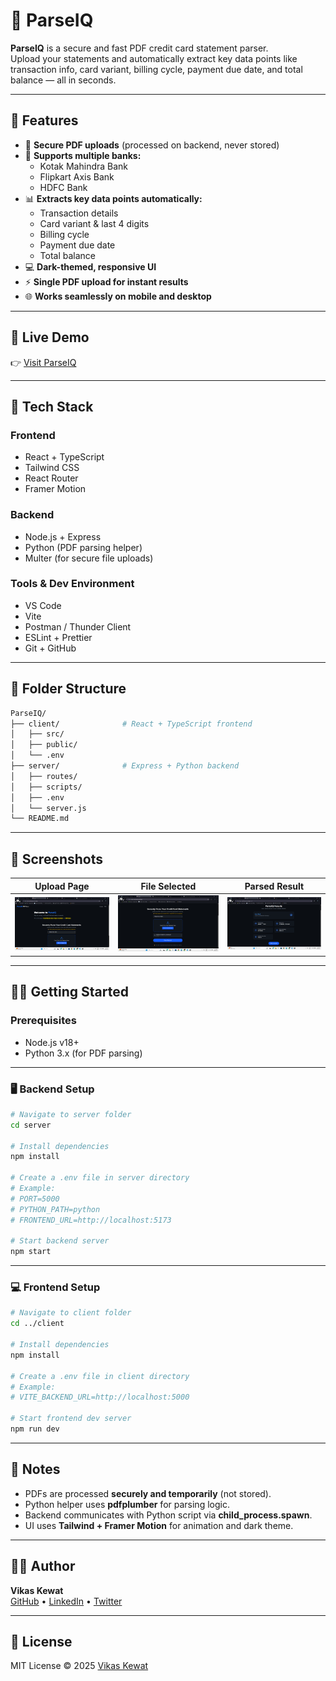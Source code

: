 # 📄 ParseIQ

**ParseIQ** is a secure and fast PDF credit card statement parser.  
Upload your statements and automatically extract key data points like transaction info, card variant, billing cycle, payment due date, and total balance — all in seconds.

---

## 🌟 Features

- 🔐 **Secure PDF uploads** (processed on backend, never stored)  
- 🧾 **Supports multiple banks:**
  - Kotak Mahindra Bank  
  - Flipkart Axis Bank  
  - HDFC Bank  
- 📊 **Extracts key data points automatically:**
  - Transaction details  
  - Card variant & last 4 digits  
  - Billing cycle  
  - Payment due date  
  - Total balance  
- 💻 **Dark-themed, responsive UI**  
- ⚡ **Single PDF upload for instant results**  
- 🌐 **Works seamlessly on mobile and desktop**

---

## 🚀 Live Demo  

👉 [Visit ParseIQ](https://sure-card-parser.vercel.app/)

---

## 🧰 Tech Stack

### Frontend
- React + TypeScript  
- Tailwind CSS  
- React Router  
- Framer Motion  

### Backend
- Node.js + Express  
- Python (PDF parsing helper)  
- Multer (for secure file uploads)

### Tools & Dev Environment
- VS Code  
- Vite  
- Postman / Thunder Client  
- ESLint + Prettier  
- Git + GitHub  

---

## 📁 Folder Structure

```bash
ParseIQ/
├── client/              # React + TypeScript frontend
│   ├── src/
│   ├── public/
│   └── .env
├── server/              # Express + Python backend
│   ├── routes/
│   ├── scripts/
│   ├── .env
│   └── server.js
└── README.md
```

---

## 📸 Screenshots

| Upload Page | File Selected | Parsed Result |
|--------------|---------------|---------------|
| ![Upload](https://github.com/codesbyvikas/sure-card-parser/blob/main/client/src/assets/screenshots/1.png?raw=true) | ![File Selected](https://github.com/codesbyvikas/sure-card-parser/blob/main/client/src/assets/screenshots/2.png?raw=true) | ![Result](https://github.com/codesbyvikas/sure-card-parser/blob/main/client/src/assets/screenshots/3.png?raw=true) |

---

## 🧑‍💻 Getting Started

### Prerequisites
- Node.js v18+  
- Python 3.x (for PDF parsing)

---

### 🖥️ Backend Setup

```bash
# Navigate to server folder
cd server

# Install dependencies
npm install

# Create a .env file in server directory
# Example:
# PORT=5000
# PYTHON_PATH=python
# FRONTEND_URL=http://localhost:5173

# Start backend server
npm start
```

---

### 💻 Frontend Setup

```bash
# Navigate to client folder
cd ../client

# Install dependencies
npm install

# Create a .env file in client directory
# Example:
# VITE_BACKEND_URL=http://localhost:5000

# Start frontend dev server
npm run dev
```

---

## 🧠 Notes

- PDFs are processed **securely and temporarily** (not stored).  
- Python helper uses **pdfplumber** for parsing logic.  
- Backend communicates with Python script via **child_process.spawn**.  
- UI uses **Tailwind + Framer Motion** for animation and dark theme.

---

## 👨‍💻 Author

**Vikas Kewat**  
[GitHub](https://github.com/codesbyvikas) • [LinkedIn](https://www.linkedin.com/in/codesbyvikas) • [Twitter](https://twitter.com/codesbyvikas)

---

## 🪪 License

MIT License © 2025 [Vikas Kewat](https://github.com/codesbyvikas)

